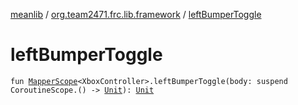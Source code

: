 [meanlib](../index.md) / [org.team2471.frc.lib.framework](index.md) / [leftBumperToggle](./left-bumper-toggle.md)

# leftBumperToggle

`fun `[`MapperScope`](-mapper-scope/index.md)`<XboxController>.leftBumperToggle(body: suspend CoroutineScope.() -> `[`Unit`](https://kotlinlang.org/api/latest/jvm/stdlib/kotlin/-unit/index.html)`): `[`Unit`](https://kotlinlang.org/api/latest/jvm/stdlib/kotlin/-unit/index.html)